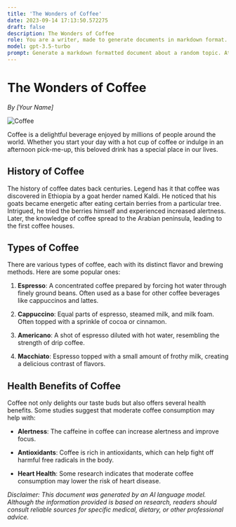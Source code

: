 ```yaml
---
title: 'The Wonders of Coffee'
date: 2023-09-14 17:13:50.572275
draft: false
description: The Wonders of Coffee
role: You are a writer, made to generate documents in markdown format. It is very important that all of the documents you generate are in valid markdown format.
model: gpt-3.5-turbo
prompt: Generate a markdown formatted document about a random topic. At the bottom, include a disclaimer explaining that the document was generated by you. The first line of the document should be the title. Make sure that the entire document is in proper markdown format, using a mix of various tags to make the document visually appealing.
---
```


# The Wonders of Coffee

*By [Your Name]*

![Coffee](https://images.unsplash.com/photo-1534120247769-17d1b525dc80)

Coffee is a delightful beverage enjoyed by millions of people around the world. Whether you start your day with a hot cup of coffee or indulge in an afternoon pick-me-up, this beloved drink has a special place in our lives.

## History of Coffee

The history of coffee dates back centuries. Legend has it that coffee was discovered in Ethiopia by a goat herder named Kaldi. He noticed that his goats became energetic after eating certain berries from a particular tree. Intrigued, he tried the berries himself and experienced increased alertness. Later, the knowledge of coffee spread to the Arabian peninsula, leading to the first coffee houses.

## Types of Coffee

There are various types of coffee, each with its distinct flavor and brewing methods. Here are some popular ones:

1. **Espresso**: A concentrated coffee prepared by forcing hot water through finely ground beans. Often used as a base for other coffee beverages like cappuccinos and lattes.

2. **Cappuccino**: Equal parts of espresso, steamed milk, and milk foam. Often topped with a sprinkle of cocoa or cinnamon.

3. **Americano**: A shot of espresso diluted with hot water, resembling the strength of drip coffee.

4. **Macchiato**: Espresso topped with a small amount of frothy milk, creating a delicious contrast of flavors.

## Health Benefits of Coffee

Coffee not only delights our taste buds but also offers several health benefits. Some studies suggest that moderate coffee consumption may help with:

- **Alertness**: The caffeine in coffee can increase alertness and improve focus.

- **Antioxidants**: Coffee is rich in antioxidants, which can help fight off harmful free radicals in the body.

- **Heart Health**: Some research indicates that moderate coffee consumption may lower the risk of heart disease.

*Disclaimer: This document was generated by an AI language model. Although the information provided is based on research, readers should consult reliable sources for specific medical, dietary, or other professional advice.*